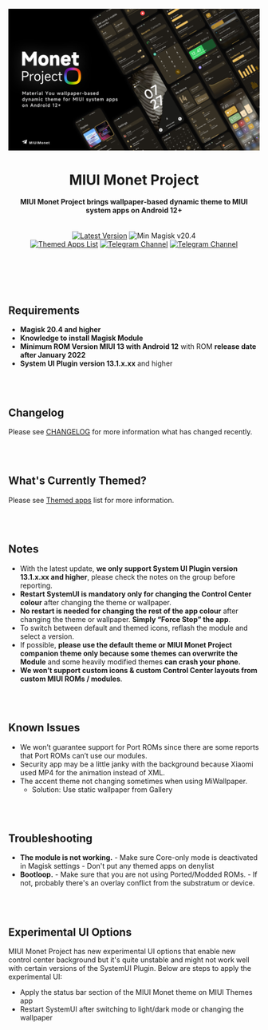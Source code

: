![MIUI Monet Project](https://github.com/MIUI-Monet-Project/.github/blob/main/profile/banner.jpg?raw=true)
<h1 align="center">MIUI Monet Project</h1>
<div align="center">
  <strong>MIUI Monet Project brings wallpaper-based dynamic theme to MIUI system apps on Android 12+</strong>
</div>
<br/><br/>
<div align="center">
  <!-- Version -->
  <a href="https://github.com/MIUI-Monet-Project/Module/releases"><img src="https://img.shields.io/github/v/release/miui-monet-project/module?color=green&include_prereleases&logo=magisk&logoColor=white&style=for-the-badge"
                                                                       alt="Latest Version" /></a>
  <!-- Last Updated -->
<!--  <img src="https://img.shields.io/github/release-date/miui-monet-project/module?style=for-the-badge" alt="_time_stamp_" /> -->
  <!-- Min Magisk -->
  <img src="https://img.shields.io/badge/Min Magisk-20.4-red.svg?longCache=true&style=for-the-badge"
      alt="Min Magisk v20.4" />
</div>


<div align="center">
   <a href="https://telegra.ph/Whats-Currently-Themed-11-06" ><img src="https://img.shields.io/badge/Themed App-List-blue?longCache=true&style=for-the-badge" alt="Themed Apps List" /></a>
   <a href="https://t.me/MIUIMonetUpdate" ><img src="https://img.shields.io/badge/telegram-channel-blue?longCache=true&style=for-the-badge&logo=telegram&logoColor=white" alt="Telegram Channel" /></a>
   <a href="https://t.me/MIUIMonet" ><img src="https://img.shields.io/badge/telegram-discuss-blue?longCache=true&style=for-the-badge&logo=telegram&logoColor=white" alt="Telegram Channel" /></a>
</div>

<br/><br/><br/><br/>

## Requirements

- **Magisk 20.4 and higher**
- **Knowledge to install Magisk Module**
- **Minimum ROM Version MIUI 13 with Android 12** with ROM **release date after January 2022**
- **System UI Plugin version 13.1.x.xx** and higher

<br/><br/>

## Changelog

Please see [CHANGELOG](CHANGELOG.md) for more information what has changed recently.

<br/><br/>

## What's Currently Themed?

Please see [Themed apps](APPS.md) list for more information.

<br/><br/>

## Notes

- With the latest update, **we only support System UI Plugin version 13.1.x.xx and higher**, please check the notes on the group before reporting.
- **Restart SystemUI is mandatory only for changing the Control Center colour** after changing the theme or wallpaper.
- **No restart is needed for changing the rest of the app colour** after changing the theme or wallpaper. **Simply “Force Stop” the app**.
- To switch between default and themed icons, reflash the module and select a version.
- If possible, **please use the default theme or MIUI Monet Project companion theme only because some themes can overwrite the Module** and some heavily modified themes **can crash your phone.**
- **We won’t support custom icons & custom Control Center layouts from custom MIUI ROMs / modules**.

<br/><br/>

## Known Issues

- We won’t guarantee support for Port ROMs since there are some reports that Port ROMs can’t use our modules.
- Security app may be a little janky with the background because Xiaomi used MP4 for the animation instead of XML.
- The accent theme not changing sometimes when using MiWallpaper.
  - Solution: Use static wallpaper from Gallery

<br/><br/>

## Troubleshooting

- **The module is not working.**
  \- Make sure Core-only mode is deactivated in Magisk settings
  \- Don't put any themed apps on denylist
- **Bootloop.**
  \- Make sure that you are not using Ported/Modded ROMs.
  \- If not, probably there's an overlay conflict from the substratum or device.

<br/><br/>

## Experimental UI Options

MIUI Monet Project has new experimental UI options that enable new control center background but it's quite unstable and might not work well with certain versions of the SystemUI Plugin. Below are steps to apply the experimental UI:

- Apply the status bar section of the MIUI Monet theme on MIUI Themes app
- Restart SystemUI after switching to light/dark mode or changing the wallpaper
